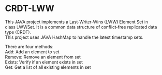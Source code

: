 # CRDT-LWW
This JAVA project implements a Last-Writer-Wins (LWW) Element Set in class LWWSet. It is a common data structure of conflict-free replicated data type (CRDT).  
This project uses JAVA HashMap to handle the latest timestamp sets.

There are four methods:  
Add: Add an element to set  
Remove: Remove an element from set  
Exists: Verify if an element exists in set  
Get: Get a list of all existing elements in set  
